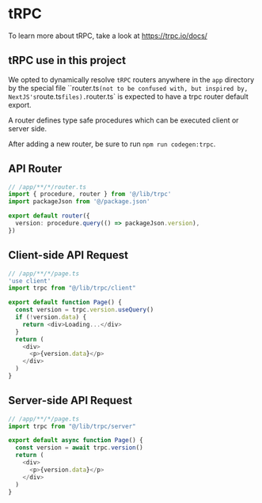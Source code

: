 # tRPC

To learn more about tRPC, take a look at <https://trpc.io/docs/>

## tRPC use in this project

We opted to dynamically resolve `tRPC` routers anywhere in the `app` directory by the special file ``router.ts` (not to be confused with, but inspired by, NextJS's `route.ts` files). `router.ts` is expected to have a trpc router default export.

A router defines type safe procedures which can be executed client or server side.

After adding a new router, be sure to run `npm run codegen:trpc`.

## API Router

```ts
// /app/**/*/router.ts
import { procedure, router } from '@/lib/trpc'
import packageJson from '@/package.json'

export default router({
  version: procedure.query(() => packageJson.version),
})
```

## Client-side API Request

```ts
// /app/**/*/page.ts
'use client'
import trpc from "@/lib/trpc/client"

export default function Page() {
  const version = trpc.version.useQuery()
  if (!version.data) {
    return <div>Loading...</div>
  }
  return (
    <div>
      <p>{version.data}</p>
    </div>
  )
}
```

## Server-side API Request

```ts
// /app/**/*/page.ts
import trpc from "@/lib/trpc/server"

export default async function Page() {
  const version = await trpc.version()
  return (
    <div>
      <p>{version.data}</p>
    </div>
  )
}
```
